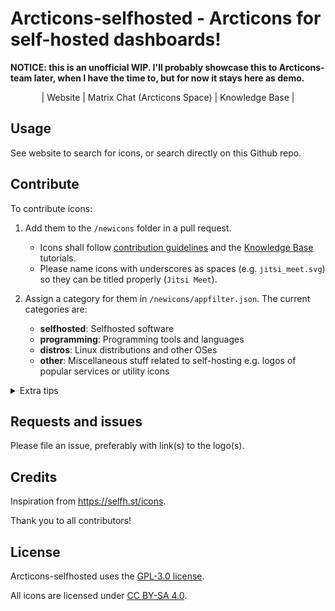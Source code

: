 # Arcticons-selfhosted - Arcticons for self-hosted dashboards!


**NOTICE: this is an unofficial WIP. I'll probably showcase this to Arcticons-team later, when I have the time to, but for now it stays here as demo.**

<center>
| Website | Matrix Chat (Arcticons Space) | Knowledge Base |
</center>

## Usage

See website to search for icons, or search directly on this Github repo.

## Contribute

To contribute icons:

1. Add them to the `/newicons` folder in a pull request.

    - Icons shall follow [contribution guidelines](https://docs.arcticons.com/contribute/creating-icons) and the [Knowledge Base](https://docs.arcticons.com) tutorials.
    - Please name icons with underscores as spaces (e.g. `jitsi_meet.svg`) so they can be titled properly (`Jitsi Meet`).


2. Assign a category for them in `/newicons/appfilter.json`. The current categories are:
    - **selfhosted**: Selfhosted software
    - **programming**: Programming tools and languages
    - **distros**: Linux distributions and other OSes
    - **other**: Miscellaneous stuff related to self-hosting e.g. logos of popular services or utility icons

<details>
<summary>Extra tips</summary>

- A lot of icons may already exist in the [main Android repo](https://github.com/Arcticons-team/Arcticons), you can copy-paste and categorise them accordingly
- To avoid cloning the huge `/icons` folder, you can clone use [git sparse-checkout](https://stackoverflow.com/a/63786181) with the `/newicons` folder:
  
    ```bash
    git clone --filter=blob:none --no-checkout --depth 1 --sparse https://github.com/Arcticons-team/Arcticons-selfhosted
    cd Arcticons-selfhosted
    git sparse-checkout add newicons
    git checkout
    ```

</details>

## Requests and issues

Please file an issue, preferably with link(s) to the logo(s).

## Credits

Inspiration from https://selfh.st/icons.

Thank you to all contributors!

## License

Arcticons-selfhosted uses the [GPL-3.0 license](https://www.gnu.org/licenses/gpl-3.0.en.html).

All icons are licensed under [CC BY-SA 4.0](https://creativecommons.org/licenses/by-sa/4.0/).